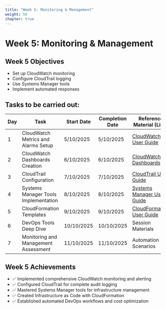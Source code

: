 ```yaml
---
title: "Week 5: Monitoring & Management"
weight: 50
chapter: true
---
```


# Week 5: Monitoring & Management

## Week 5 Objectives
- Set up CloudWatch monitoring
- Configure CloudTrail logging
- Use Systems Manager tools
- Implement automated responses

## Tasks to be carried out:

| Day | Task | Start Date | Completion Date | Reference Material (Link) |
|-----|------|------------|-----------------|---------------------------|
| 1 | CloudWatch Metrics and Alarms Setup | 5/10/2025 | 5/10/2025 | [CloudWatch User Guide](https://docs.aws.amazon.com/cloudwatch/) |
| 2 | CloudWatch Dashboards Creation | 6/10/2025 | 6/10/2025 | [CloudWatch Dashboards](https://docs.aws.amazon.com/cloudwatch/latest/monitoring/CloudWatch_Dashboards.html) |
| 3 | CloudTrail Configuration | 7/10/2025 | 7/10/2025 | [CloudTrail User Guide](https://docs.aws.amazon.com/cloudtrail/) |
| 4 | Systems Manager Tools Implementation | 8/10/2025 | 8/10/2025 | [Systems Manager User Guide](https://docs.aws.amazon.com/systems-manager/) |
| 5 | CloudFormation Templates | 9/10/2025 | 9/10/2025 | [CloudFormation User Guide](https://docs.aws.amazon.com/cloudformation/) |
| 6 | DevOps Tools Deep Dive | 10/10/2025 | 10/10/2025 | Session Materials |
| 7 | Monitoring and Management Assessment | 11/10/2025 | 11/10/2025 | Automation Scenarios |

## Week 5 Achievements
- ✅ Implemented comprehensive CloudWatch monitoring and alerting
- ✅ Configured CloudTrail for complete audit logging
- ✅ Mastered Systems Manager tools for infrastructure management
- ✅ Created Infrastructure as Code with CloudFormation
- ✅ Established automated DevOps workflows and cost optimization